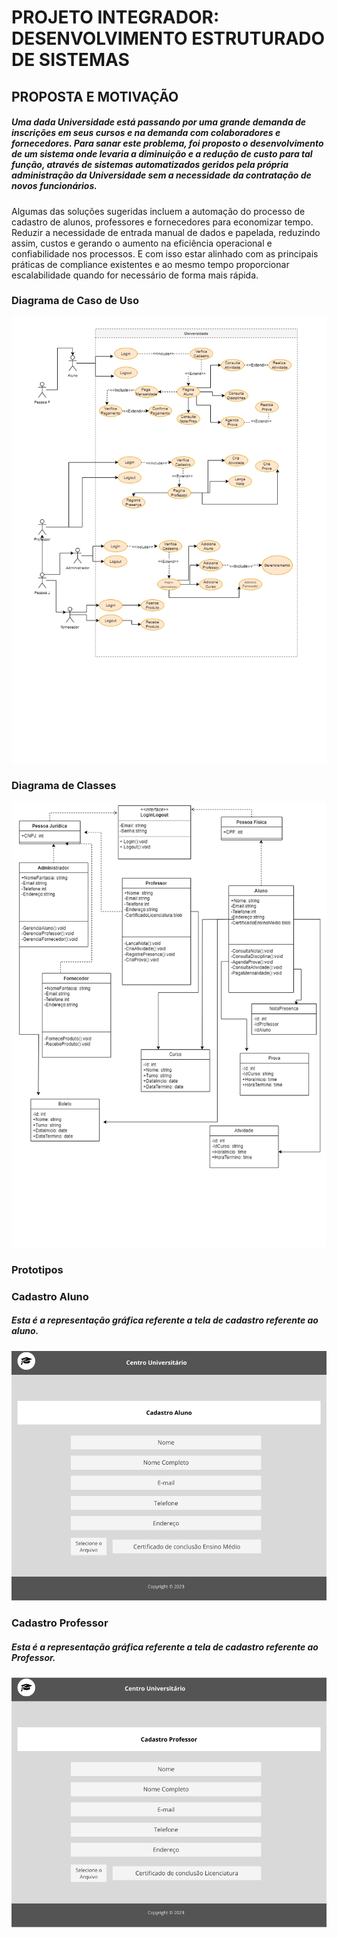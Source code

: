 # PROJETO INTEGRADOR: DESENVOLVIMENTO ESTRUTURADO DE SISTEMAS 

## PROPOSTA E MOTIVAÇÃO
##### Uma dada Universidade está passando por uma grande demanda de inscrições em seus cursos e na demanda com colaboradores e fornecedores. Para sanar este problema, foi proposto o desenvolvimento de um sistema onde levaria a diminuição e a redução de custo para tal função, através  de sistemas automatizados geridos pela própria administração da Universidade sem a necessidade da contratação de novos funcionários.
Algumas das soluções sugeridas incluem a  automação do  processo de cadastro de alunos, professores e fornecedores para economizar tempo. Reduzir a necessidade de entrada manual de dados e papelada, reduzindo assim,  custos e gerando o aumento  na eficiência operacional e  confiabilidade nos processos. E com isso estar alinhado com as principais práticas de compliance existentes e ao mesmo tempo proporcionar escalabilidade quando for necessário de forma mais rápida.

### Diagrama de Caso de Uso

![scrre](/UML/Universidade_Caso_de_Uso.png)


### Diagrama de Classes

![scrre](/UML/Universidade_Classe.png)


### Prototipos 

### Cadastro Aluno

##### Esta é a representação gráfica referente a tela de cadastro referente ao aluno.



![scrre](/Prototipos/CadastroAluno.png)


### Cadastro Professor

##### Esta é a representação gráfica referente a tela de cadastro referente ao Professor.



![scrre](/Prototipos/CadastroProfessor.png)
